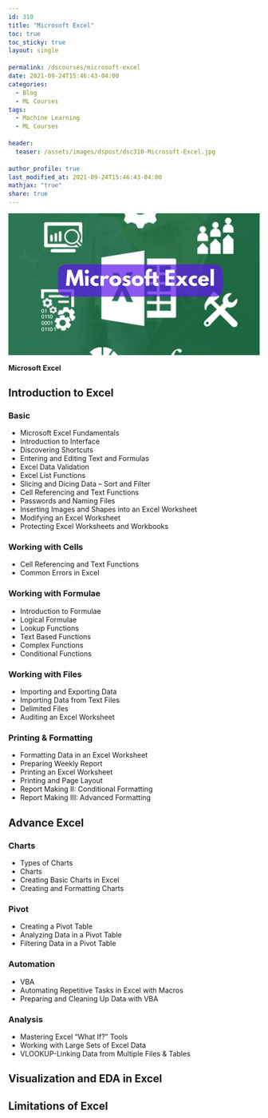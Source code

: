 ```yaml
---
id: 310    
title: "Microsoft Excel"
toc: true
toc_sticky: true
layout: single

permalink: /dscourses/microsoft-excel
date: 2021-09-24T15:46:43-04:00
categories:
  - Blog
  - ML Courses
tags: 
  - Machine Learning
  - ML Courses

header:
  teaser: /assets/images/dspost/dsc310-Microsoft-Excel.jpg

author_profile: true
last_modified_at: 2021-09-24T15:46:43-04:00
mathjax: "true"
share: true
---
```


![Microsoft Excel](/assets/images/dspost/dsc310-Microsoft-Excel.jpg)

**Microsoft Excel**

## Introduction to Excel

### Basic

*   Microsoft Excel Fundamentals
*   Introduction to Interface
*   Discovering Shortcuts
*   Entering and Editing Text and Formulas
*   Excel Data Validation
*   Excel List Functions
*   Slicing and Dicing Data – Sort and Filter
*   Cell Referencing and Text Functions
*   Passwords and Naming Files
*   Inserting Images and Shapes into an Excel Worksheet
*   Modifying an Excel Worksheet
*   Protecting Excel Worksheets and Workbooks

### Working with Cells

*   Cell Referencing and Text Functions
*   Common Errors in Excel

### Working with Formulae

*   Introduction to Formulae
*   Logical Formulae
*   Lookup Functions
*   Text Based Functions
*   Complex Functions
*   Conditional Functions

### Working with Files

*   Importing and Exporting Data
*   Importing Data from Text Files
*   Delimited Files
*   Auditing an Excel Worksheet

### Printing & Formatting

*   Formatting Data in an Excel Worksheet
*   Preparing Weekly Report
*   Printing an Excel Worksheet
*   Printing and Page Layout
*   Report Making II: Conditional Formatting
*   Report Making III: Advanced Formatting

## Advance Excel

### Charts

*   Types of Charts
*   Charts
*   Creating Basic Charts in Excel
*   Creating and Formatting Charts

### Pivot

*   Creating a Pivot Table
*   Analyzing Data in a Pivot Table
*   Filtering Data in a Pivot Table

### Automation

*   VBA
*   Automating Repetitive Tasks in Excel with Macros
*   Preparing and Cleaning Up Data with VBA

### Analysis

*   Mastering Excel “What If?” Tools
*   Working with Large Sets of Excel Data
*   VLOOKUP-Linking Data from Multiple Files & Tables

## Visualization and EDA in Excel

## Limitations of Excel
